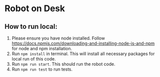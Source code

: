 # Robot on Desk

## How to run local:

1. Please ensure you have node installed. Follow https://docs.npmjs.com/downloading-and-installing-node-js-and-npm for node and npm installation. 
2. Run `npm install` in terminal. This will install all necessary packages for local run of this code. 
3. Run `npm run start`. This should run the robot code. 
4. Run `npm run test` to run tests.
